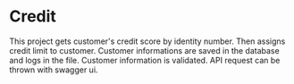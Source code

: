 # Credit

This project gets customer's credit score by identity number. Then assigns credit limit to customer. 
Customer informations are saved in the database and logs in the file.
Customer information is validated. API request can be thrown with swagger ui.
